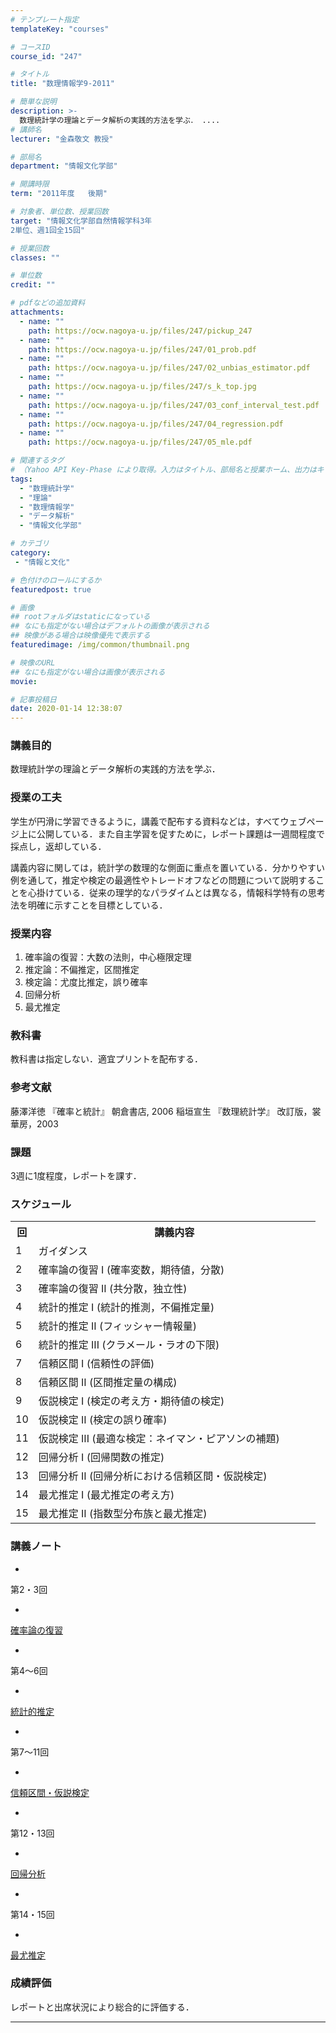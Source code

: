 ```yaml
---
# テンプレート指定
templateKey: "courses"

# コースID
course_id: "247"

# タイトル
title: "数理情報学9-2011"

# 簡単な説明
description: >-
  数理統計学の理論とデータ解析の実践的方法を学ぶ． ....
# 講師名
lecturer: "金森敬文 教授"

# 部局名
department: "情報文化学部"

# 開講時限
term: "2011年度	後期"

# 対象者、単位数、授業回数
target: "情報文化学部自然情報学科3年
2単位、週1回全15回"

# 授業回数
classes: ""

# 単位数
credit: ""

# pdfなどの追加資料
attachments:
  - name: "" 
    path: https://ocw.nagoya-u.jp/files/247/pickup_247
  - name: "" 
    path: https://ocw.nagoya-u.jp/files/247/01_prob.pdf
  - name: "" 
    path: https://ocw.nagoya-u.jp/files/247/02_unbias_estimator.pdf
  - name: "" 
    path: https://ocw.nagoya-u.jp/files/247/s_k_top.jpg
  - name: "" 
    path: https://ocw.nagoya-u.jp/files/247/03_conf_interval_test.pdf
  - name: "" 
    path: https://ocw.nagoya-u.jp/files/247/04_regression.pdf
  - name: "" 
    path: https://ocw.nagoya-u.jp/files/247/05_mle.pdf

# 関連するタグ
# （Yahoo API Key-Phase により取得。入力はタイトル、部局名と授業ホーム、出力はキーフレーズ（tags））
tags:
  - "数理統計学"
  - "理論"
  - "数理情報学"
  - "データ解析"
  - "情報文化学部"

# カテゴリ
category:
 - "情報と文化"

# 色付けのロールにするか
featuredpost: true

# 画像
## rootフォルダはstaticになっている
## なにも指定がない場合はデフォルトの画像が表示される
## 映像がある場合は映像優先で表示する
featuredimage: /img/common/thumbnail.png

# 映像のURL
## なにも指定がない場合は画像が表示される
movie: 

# 記事投稿日
date: 2020-01-14 12:38:07
---
```


### 講義目的

数理統計学の理論とデータ解析の実践的方法を学ぶ．


### 授業の工夫

学生が円滑に学習できるように，講義で配布する資料などは，すべてウェブページ上に公開している．また自主学習を促すために，レポート課題は一週間程度で採点し，返却している．

講義内容に関しては，統計学の数理的な側面に重点を置いている．分かりやすい例を通して，推定や検定の最適性やトレードオフなどの問題について説明することを心掛けている．従来の理学的なパラダイムとは異なる，情報科学特有の思考法を明確に示すことを目標としている．





### 授業内容

1. 確率論の復習：大数の法則，中心極限定理
2. 推定論：不偏推定，区間推定
3. 検定論：尤度比推定，誤り確率
4. 回帰分析
5. 最尤推定

### 教科書

教科書は指定しない．適宜プリントを配布する．

### 参考文献

藤澤洋徳 『確率と統計』 朝倉書店, 2006
稲垣宣生 『数理統計学』 改訂版，裳華房，2003

### 課題

3週に1度程度，レポートを課す．


<h3>スケジュール</h3>
<table class="basic" width="455">
<tr>
<th width="20" class="center">回</th>
<th width="435" class="center">講義内容</th>
</tr>

<tr>
<td width="20" class="center">1</td>
<td width="435">ガイダンス</td>
</tr>

<tr>
<td width="20" class="center">2</td>
<td width="435">確率論の復習 I (確率変数，期待値，分散)</td>
</tr>

<tr>
<td width="20" class="center">3</td>
<td width="435">確率論の復習 II (共分散，独立性)</td>
</tr>

<tr>
<td width="20" class="center">4</td>
<td width="435">統計的推定 I   (統計的推測，不偏推定量)</td>
</tr>

<tr>
<td width="20" class="center">5</td>
<td width="435">統計的推定 II  (フィッシャー情報量)</td>
</tr>

<tr>
<td width="20" class="center">6</td>
<td width="435">統計的推定 III (クラメール・ラオの下限)</td>
</tr>

<tr>
<td width="20" class="center">7</td>
<td width="435">信頼区間 I  (信頼性の評価)</td>
</tr>

<tr>
<td width="20" class="center">8</td>
<td width="435">信頼区間 II (区間推定量の構成)</td>
</tr>

<tr>
<td width="20" class="center">9</td>
<td width="435">仮説検定 I (検定の考え方・期待値の検定)</td>
</tr>

<tr>
<td width="20" class="center">10</td>
<td width="435">仮説検定 II  (検定の誤り確率)</td>
</tr>

<tr>
<td width="20" class="center">11</td>
<td width="435">仮説検定 III (最適な検定：ネイマン・ピアソンの補題)</td>
</tr>

<tr>
<td width="20" class="center">12</td>
<td width="435">回帰分析 I   (回帰関数の推定)</td>
</tr>

<tr>
<td width="20" class="center">13</td>
<td width="435">回帰分析 II  (回帰分析における信頼区間・仮説検定)</td>
</tr>

<tr>
<td width="20" class="center">14</td>
<td width="435">最尤推定 I   (最尤推定の考え方)</td>
</tr>

<tr>
<td width="20" class="center">15</td>
<td width="435">最尤推定 II  (指数型分布族と最尤推定)</td>
</tr>

</table>


### 講義ノート


-
第2・3回


-
[確率論の復習](https://ocw.nagoya-u.jp/files/247/01_prob.pdf) 

-
第4〜6回


-
[統計的推定](https://ocw.nagoya-u.jp/files/247/02_unbias_estimator.pdf) 

-
第7〜11回


-
[信頼区間・仮説検定](https://ocw.nagoya-u.jp/files/247/03_conf_interval_test.pdf) 

-
第12・13回


-
[回帰分析](https://ocw.nagoya-u.jp/files/247/04_regression.pdf) 

-
第14・15回


-
[最尤推定](https://ocw.nagoya-u.jp/files/247/05_mle.pdf) 






### 成績評価

レポートと出席状況により総合的に評価する．



-----